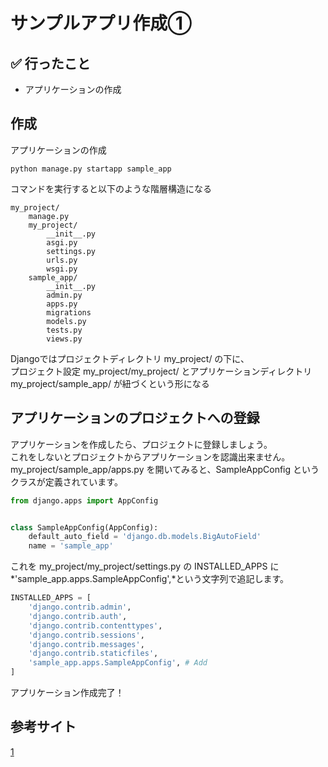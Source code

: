 # サンプルアプリ作成①

## ✅ 行ったこと

- アプリケーションの作成

## 作成
アプリケーションの作成
```
python manage.py startapp sample_app
``` 
コマンドを実行すると以下のような階層構造になる
```
my_project/
    manage.py
    my_project/
        __init__.py
        asgi.py
        settings.py
        urls.py
        wsgi.py
    sample_app/
        __init__.py
        admin.py
        apps.py
        migrations
        models.py
        tests.py
        views.py
```
Djangoではプロジェクトディレクトリ my_project/ の下に、<br>
プロジェクト設定 my_project/my_project/ とアプリケーションディレクトリ my_project/sample_app/ が紐づくという形になる

## アプリケーションのプロジェクトへの登録
アプリケーションを作成したら、プロジェクトに登録しましょう。<br>
これをしないとプロジェクトからアプリケーションを認識出来ません。<br>
my_project/sample_app/apps.py を開いてみると、SampleAppConfig というクラスが定義されています。
```python:my_project/sample_app/apps.py
from django.apps import AppConfig


class SampleAppConfig(AppConfig):
    default_auto_field = 'django.db.models.BigAutoField'
    name = 'sample_app'

```
これを my_project/my_project/settings.py の INSTALLED_APPS に *'sample_app.apps.SampleAppConfig',*という文字列で追記します。

```python:my_project/my_project/settings.py
INSTALLED_APPS = [
    'django.contrib.admin',
    'django.contrib.auth',
    'django.contrib.contenttypes',
    'django.contrib.sessions',
    'django.contrib.messages',
    'django.contrib.staticfiles',
    'sample_app.apps.SampleAppConfig', # Add
]
```
アプリケーション作成完了！

## 参考サイト
[1]()<br>